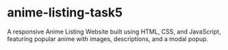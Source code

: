 # anime-listing-task5
A responsive Anime Listing Website built using HTML, CSS, and JavaScript, featuring popular anime with images, descriptions, and a modal popup.
